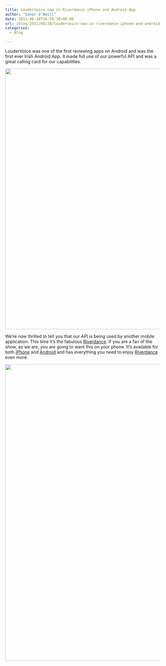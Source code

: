 ```yaml
---
title: LouderVoice now in Riverdance iPhone and Android App
author: "Conor O'Neill"
date: 2011-08-28T16:59:30+00:00
url: /blog/2011/08/28/loudervoice-now-in-riverdance-iphone-and-android-app/
categories:
  - Blog

---
```

LouderVoice was one of the first reviewing apps on Android and was the first ever Irish Android App. It made full use of our powerful API and was a great calling card for our capabilities.

<img class="size-full wp-image-2348 aligncenter" title="Riverdance Homepage" src="http://www.loudervoice.com/wp-content/uploads/2011/08/rd1b.png" alt="" width="518" height="844" srcset="/wp-content/uploads/2011/08/rd1b.png 518w, /wp-content/uploads/2011/08/rd1b-184x300.png 184w" sizes="(max-width: 518px) 100vw, 518px" />

We&#8217;re now thrilled to tell you that our API is being used by another mobile application. This time it&#8217;s the fabulous [Riverdance][1]. If you are a fan of the show, as we are, you are going to want this on your phone. It&#8217;s available for both [iPhone][2] and [Android][3] and has everything you need to enjoy [Riverdance][4] even more.

[<img class="size-full wp-image-2349 aligncenter" title="Riverdance" src="http://www.loudervoice.com/wp-content/uploads/2011/08/rd2.png" alt="" width="544" height="960" srcset="/wp-content/uploads/2011/08/rd2.png 544w, /wp-content/uploads/2011/08/rd2-170x300.png 170w" sizes="(max-width: 544px) 100vw, 544px" />][1]

 [1]: http://www.riverdance.com/
 [2]: http://itunes.apple.com/us/app/riverdance-official/id451772781?ls=1&mt=8
 [3]: https://market.android.com/details?id=com.feedhenry.fhIDavV_MJfr_zhhTPrDHTYzIQ
 [4]: http://www.riverdance.com/blog/2011/08/new-riverdance-app-for-iphone-and-android-phone/